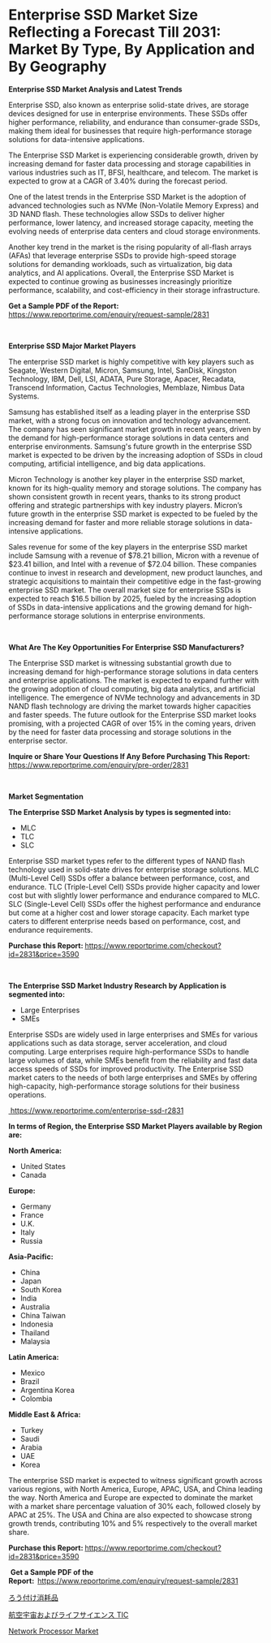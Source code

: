 <p><h1>Enterprise SSD Market Size Reflecting a Forecast Till 2031: Market By Type, By Application and By Geography</h1></p><p><strong>Enterprise SSD Market Analysis and Latest Trends</strong></p>
<p><p>Enterprise SSD, also known as enterprise solid-state drives, are storage devices designed for use in enterprise environments. These SSDs offer higher performance, reliability, and endurance than consumer-grade SSDs, making them ideal for businesses that require high-performance storage solutions for data-intensive applications.</p><p>The Enterprise SSD Market is experiencing considerable growth, driven by increasing demand for faster data processing and storage capabilities in various industries such as IT, BFSI, healthcare, and telecom. The market is expected to grow at a CAGR of 3.40% during the forecast period.</p><p>One of the latest trends in the Enterprise SSD Market is the adoption of advanced technologies such as NVMe (Non-Volatile Memory Express) and 3D NAND flash. These technologies allow SSDs to deliver higher performance, lower latency, and increased storage capacity, meeting the evolving needs of enterprise data centers and cloud storage environments.</p><p>Another key trend in the market is the rising popularity of all-flash arrays (AFAs) that leverage enterprise SSDs to provide high-speed storage solutions for demanding workloads, such as virtualization, big data analytics, and AI applications. Overall, the Enterprise SSD Market is expected to continue growing as businesses increasingly prioritize performance, scalability, and cost-efficiency in their storage infrastructure.</p></p>
<p><strong>Get a Sample PDF of the Report:&nbsp;</strong> <a href="https://www.reportprime.com/enquiry/request-sample/2831">https://www.reportprime.com/enquiry/request-sample/2831</a></p>
<p>&nbsp;</p>
<p><strong>Enterprise SSD Major Market Players</strong></p>
<p><p>The enterprise SSD market is highly competitive with key players such as Seagate, Western Digital, Micron, Samsung, Intel, SanDisk, Kingston Technology, IBM, Dell, LSI, ADATA, Pure Storage, Apacer, Recadata, Transcend Information, Cactus Technologies, Memblaze, Nimbus Data Systems. </p><p>Samsung has established itself as a leading player in the enterprise SSD market, with a strong focus on innovation and technology advancement. The company has seen significant market growth in recent years, driven by the demand for high-performance storage solutions in data centers and enterprise environments. Samsung's future growth in the enterprise SSD market is expected to be driven by the increasing adoption of SSDs in cloud computing, artificial intelligence, and big data applications.</p><p>Micron Technology is another key player in the enterprise SSD market, known for its high-quality memory and storage solutions. The company has shown consistent growth in recent years, thanks to its strong product offering and strategic partnerships with key industry players. Micron’s future growth in the enterprise SSD market is expected to be fueled by the increasing demand for faster and more reliable storage solutions in data-intensive applications.</p><p>Sales revenue for some of the key players in the enterprise SSD market include Samsung with a revenue of $78.21 billion, Micron with a revenue of $23.41 billion, and Intel with a revenue of $72.04 billion. These companies continue to invest in research and development, new product launches, and strategic acquisitions to maintain their competitive edge in the fast-growing enterprise SSD market. The overall market size for enterprise SSDs is expected to reach $16.5 billion by 2025, fueled by the increasing adoption of SSDs in data-intensive applications and the growing demand for high-performance storage solutions in enterprise environments.</p></p>
<p>&nbsp;</p>
<p><strong>What Are The Key Opportunities For Enterprise SSD Manufacturers?</strong></p>
<p><p>The Enterprise SSD market is witnessing substantial growth due to increasing demand for high-performance storage solutions in data centers and enterprise applications. The market is expected to expand further with the growing adoption of cloud computing, big data analytics, and artificial intelligence. The emergence of NVMe technology and advancements in 3D NAND flash technology are driving the market towards higher capacities and faster speeds. The future outlook for the Enterprise SSD market looks promising, with a projected CAGR of over 15% in the coming years, driven by the need for faster data processing and storage solutions in the enterprise sector.</p></p>
<p><strong>Inquire or Share Your Questions If Any Before Purchasing This Report:</strong> <a href="https://www.reportprime.com/enquiry/pre-order/2831">https://www.reportprime.com/enquiry/pre-order/2831</a></p>
<p>&nbsp;</p>
<p><strong>Market Segmentation</strong></p>
<p><strong>The Enterprise SSD Market Analysis by types is segmented into:</strong></p>
<p><ul><li>MLC</li><li>TLC</li><li>SLC</li></ul></p>
<p><p>Enterprise SSD market types refer to the different types of NAND flash technology used in solid-state drives for enterprise storage solutions. MLC (Multi-Level Cell) SSDs offer a balance between performance, cost, and endurance. TLC (Triple-Level Cell) SSDs provide higher capacity and lower cost but with slightly lower performance and endurance compared to MLC. SLC (Single-Level Cell) SSDs offer the highest performance and endurance but come at a higher cost and lower storage capacity. Each market type caters to different enterprise needs based on performance, cost, and endurance requirements.</p></p>
<p><strong>Purchase this Report:&nbsp;</strong><a href="https://www.reportprime.com/checkout?id=2831&price=3590">https://www.reportprime.com/checkout?id=2831&price=3590</a></p>
<p>&nbsp;</p>
<p><strong>The Enterprise SSD Market Industry Research by Application is segmented into:</strong></p>
<p><ul><li>Large Enterprises</li><li>SMEs</li></ul></p>
<p><p>Enterprise SSDs are widely used in large enterprises and SMEs for various applications such as data storage, server acceleration, and cloud computing. Large enterprises require high-performance SSDs to handle large volumes of data, while SMEs benefit from the reliability and fast data access speeds of SSDs for improved productivity. The Enterprise SSD market caters to the needs of both large enterprises and SMEs by offering high-capacity, high-performance storage solutions for their business operations.</p></p>
<p><a href="https://www.reportprime.com/enterprise-ssd-r2831">&nbsp;https://www.reportprime.com/enterprise-ssd-r2831</a></p>
<p><strong>In terms of Region, the Enterprise SSD Market Players available by Region are:</strong></p>
<p>
    <p> <strong> North America: </strong>
        <ul>
            <li>United States</li>
            <li>Canada</li>
        </ul>
        </p> 
    <p> <strong> Europe: </strong>
        <ul>
            <li>Germany</li>
            <li>France</li>
            <li>U.K.</li>
            <li>Italy</li>
            <li>Russia</li>
        </ul>
        </p> 
    <p> <strong> Asia-Pacific: </strong>
        <ul>
            <li>China</li>
            <li>Japan</li>
            <li>South Korea</li>
            <li>India</li>
            <li>Australia</li>
            <li>China Taiwan</li>
            <li>Indonesia</li>
            <li>Thailand</li>
            <li>Malaysia</li>
        </ul>
        </p> 
    <p> <strong> Latin America: </strong>
        <ul>
            <li>Mexico</li>
            <li>Brazil</li>
            <li>Argentina Korea</li>
            <li>Colombia</li>
        </ul>
        </p> 
    <p> <strong> Middle East & Africa: </strong>
        <ul>
            <li>Turkey</li>
            <li>Saudi</li>
            <li>Arabia</li>
            <li>UAE</li>
            <li>Korea</li>
        </ul>
    </p>
    </p>
<p><p>The enterprise SSD market is expected to witness significant growth across various regions, with North America, Europe, APAC, USA, and China leading the way. North America and Europe are expected to dominate the market with a market share percentage valuation of 30% each, followed closely by APAC at 25%. The USA and China are also expected to showcase strong growth trends, contributing 10% and 5% respectively to the overall market share.</p></p>
<p><strong>Purchase this Report: </strong><a href="https://www.reportprime.com/checkout?id=2831&price=3590">https://www.reportprime.com/checkout?id=2831&price=3590</a></p>
<p>&nbsp;<strong>Get a Sample PDF of the Report:&nbsp;&nbsp;</strong><a href="https://www.reportprime.com/enquiry/request-sample/2831">https://www.reportprime.com/enquiry/request-sample/2831</a></p>
<p><strong></strong></p>
<p><p><a href="https://github.com/DwightHuels1/Market-Research-Report-List-3/blob/main/671461483068.md">ろう付け消耗品</a></p><p><a href="https://github.com/JanickJohns/Market-Research-Report-List-2/blob/main/915136183069.md">航空宇宙およびライフサイエンス TIC</a></p><p><a href="https://github.com/michealerrygz/Market-Research-Report-List-1/blob/main/network-processor-market.md">Network Processor Market</a></p></p>